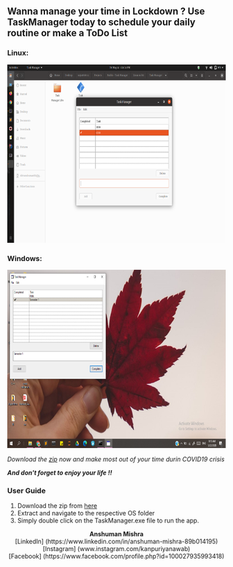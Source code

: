 ## Wanna manage your time in Lockdown ? Use TaskManager today to schedule your daily routine or make a ToDo List
### Linux: 
<img src="src/ubuntu.png" style="width:1028px;height:410px;">

### Windows:
<img src="src/windows.png" style="width:1028px;height:410px;">

<I>Download the [zip](https://github.com/shivanshuman021/TaskManager/archive/master.zip) now and make most out of your time durin COVID19 crisis </I>

<I><B>And don't forget to enjoy your life !! </B></I>

### User Guide
  1. Download the zip from [here](https://github.com/shivanshuman021/TaskManager/archive/master.zip) 
  2. Extract and navigate to the respective OS folder 
  3. Simply double click on the TaskManager.exe file to run the app.
  
<div>
<center><B>Anshuman Mishra</B></center>

<center>[LinkedIn] (https://www.linkedin.com/in/anshuman-mishra-89b014195)</center>
<center>[Instagram] (www.instagram.com/kanpuriyanawab)</center>
<center>[Facebook] (https://www.facebook.com/profile.php?id=100027935993418)</center>
</div>
